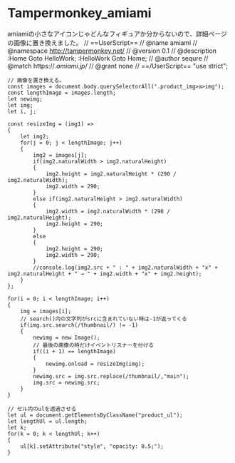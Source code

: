 # Tampermonkey_amiami
amiamiの小さなアイコンじゃどんなフィギュアか分からないので、詳細ページの画像に置き換えました。
    // ==UserScript==
    // @name         amiami
    // @namespace    http://tampermonkey.net/
    // @version      0.1
    // @description  :Home Goto HelloWork; :HelloWork Goto Home;
    // @author       sequre
    // @match        https://*.amiami.jp/*
    // @grant        none
    // ==/UserScript==
    "use strict";

    // 画像を置き換える。
    const images = document.body.querySelectorAll(".product_img>a>img");
    const lengthImage = images.length;
    let newimg;
    let img;
    let i, j;

    const resizeImg = (img1) =>
    {
        let img2;
        for(j = 0; j < lengthImage; j++)
        {
            img2 = images[j];
            if(img2.naturalWidth > img2.naturalHeight)
            {
                img2.height = img2.naturalHeight * (290 / img2.naturalWidth);
                img2.width = 290;
            }
            else if(img2.naturalHeight > img2.naturalWidth)
            {
                img2.width = img2.naturalWidth * (290 / img2.naturalHeight);
                img2.height = 290;
            }
            else
            {
                img2.height = 290;
                img2.width = 290;
            }
            //console.log(img2.src + " : " + img2.naturalWidth + "x" + img2.naturalHeight + " → " + img2.width + "x" + img2.height);
        }
    };

    for(i = 0; i < lengthImage; i++)
    {
        img = images[i];
        // search()内の文字列がsrcに含まれていない時は-1が返ってくる
        if(img.src.search(/thumbnail/) != -1)
        {
            newimg = new Image();
            // 最後の画像の時だけイベントリスナーを付ける
            if((i + 1) == lengthImage)
            {
                newimg.onload = resizeImg(img);
            }
            newimg.src = img.src.replace(/thumbnail/,"main");
            img.src = newimg.src;
        }
    }

    // セル内のulを透過させる
    let ul = document.getElementsByClassName("product_ul");
    let lengthUl = ul.length;
    let k;
    for(k = 0; k < lengthUl; k++)
    {
        ul[k].setAttribute("style", "opacity: 0.5;");
    }
